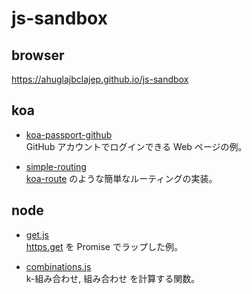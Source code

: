 # js-sandbox

## browser

<https://ahuglajbclajep.github.io/js-sandbox>

## koa

- [koa-passport-github](koa/passport-github)  
  GitHub アカウントでログインできる Web ページの例。

- [simple-routing](koa/simple-routing.js)  
  [koa-route](https://github.com/koajs/route) のような簡単なルーティングの実装。

## node

- [get.js](node/get.js)  
  [https.get](https://nodejs.org/api/https.html#https_https_get_options_callback) を Promise でラップした例。

- [combinations.js](node/combinations.js)  
  k-組み合わせ, 組み合わせ を計算する関数。
